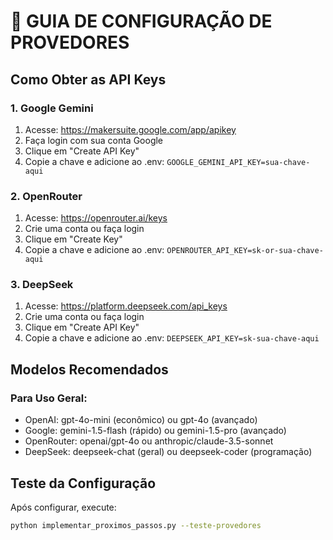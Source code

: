 # 🔧 GUIA DE CONFIGURAÇÃO DE PROVEDORES

## Como Obter as API Keys

### 1. Google Gemini
1. Acesse: https://makersuite.google.com/app/apikey
2. Faça login com sua conta Google
3. Clique em "Create API Key"
4. Copie a chave e adicione ao .env: `GOOGLE_GEMINI_API_KEY=sua-chave-aqui`

### 2. OpenRouter
1. Acesse: https://openrouter.ai/keys
2. Crie uma conta ou faça login
3. Clique em "Create Key"
4. Copie a chave e adicione ao .env: `OPENROUTER_API_KEY=sk-or-sua-chave-aqui`

### 3. DeepSeek
1. Acesse: https://platform.deepseek.com/api_keys
2. Crie uma conta ou faça login
3. Clique em "Create API Key"
4. Copie a chave e adicione ao .env: `DEEPSEEK_API_KEY=sk-sua-chave-aqui`

## Modelos Recomendados

### Para Uso Geral:
- OpenAI: gpt-4o-mini (econômico) ou gpt-4o (avançado)
- Google: gemini-1.5-flash (rápido) ou gemini-1.5-pro (avançado)
- OpenRouter: openai/gpt-4o ou anthropic/claude-3.5-sonnet
- DeepSeek: deepseek-chat (geral) ou deepseek-coder (programação)

## Teste da Configuração

Após configurar, execute:
```bash
python implementar_proximos_passos.py --teste-provedores
```

